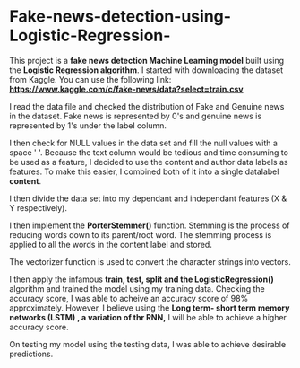 # Fake-news-detection-using-Logistic-Regression-
This project is a **fake news detection Machine Learning model** built using the **Logistic Regression algorithm**. I started with downloading the dataset from Kaggle. You can use the following link: 
**https://www.kaggle.com/c/fake-news/data?select=train.csv**


I read the data file and checked the distribution of Fake and Genuine news in the dataset. Fake news is represented by 0's and genuine news is represented by 1's under the label column. 

I then check for NULL values in the data set and fill the null values with a space ' '. Because the text column would be tedious and time consuming to be used as a feature, I decided to use the content and author data labels as features. To make this easier, I combined both of it into a single datalabel **content**. 

I then divide the data set into my dependant and independant features (X & Y respectively).

I then implement the **PorterStemmer()** function. Stemming is the process of reducing words down to its parent/root word. The stemming process is applied to all the words in the content label and stored. 

The vectorizer function is used to convert the character strings into vectors. 

I then apply the infamous **train, test, split and the LogisticRegression()** algorithm and trained the model using my training data. Checking the accuracy score, I was able to acheive an accuracy score of 98% approximately. However, I believe using the **Long term- short term memory networks (LSTM) , a variation of thr RNN,** I will be able to achieve a higher accuracy score. 

On testing my model using the testing data, I was able to achieve desirable predictions. 
